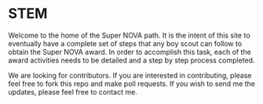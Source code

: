 STEM
====

Welcome to the home of the Super NOVA path.  It is the intent of this site to
eventually have a complete set of steps that any boy scout can follow to obtain
the Super NOVA award.  In order to accomplish this task, each of the award
activities needs to be detailed and a step by step process completed.

We are looking for contributors.  If you are interested in contributing, please
feel free to fork this repo and make poll requests.  If you wish to send me the
updates, please feel free to contact me.


